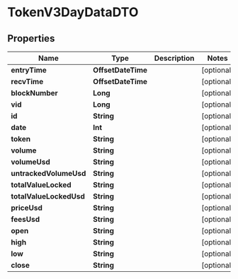 

# TokenV3DayDataDTO


## Properties

Name | Type | Description | Notes
------------ | ------------- | ------------- | -------------
**entryTime** | **OffsetDateTime** |  |  [optional]
**recvTime** | **OffsetDateTime** |  |  [optional]
**blockNumber** | **Long** |  |  [optional]
**vid** | **Long** |  |  [optional]
**id** | **String** |  |  [optional]
**date** | **Int** |  |  [optional]
**token** | **String** |  |  [optional]
**volume** | **String** |  |  [optional]
**volumeUsd** | **String** |  |  [optional]
**untrackedVolumeUsd** | **String** |  |  [optional]
**totalValueLocked** | **String** |  |  [optional]
**totalValueLockedUsd** | **String** |  |  [optional]
**priceUsd** | **String** |  |  [optional]
**feesUsd** | **String** |  |  [optional]
**open** | **String** |  |  [optional]
**high** | **String** |  |  [optional]
**low** | **String** |  |  [optional]
**close** | **String** |  |  [optional]



